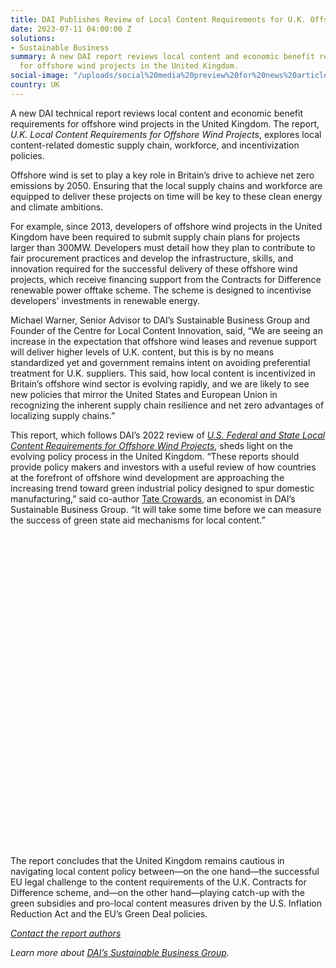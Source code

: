 ```yaml
---
title: DAI Publishes Review of Local Content Requirements for U.K. Offshore Wind Projects
date: 2023-07-11 04:00:00 Z
solutions:
- Sustainable Business
summary: A new DAI report reviews local content and economic benefit requirements
  for offshore wind projects in the United Kingdom.
social-image: "/uploads/social%20media%20preview%20for%20news%20article.png"
country: UK
---
```


A new DAI technical report reviews local content and economic benefit requirements for offshore wind projects in the United Kingdom. The report, *U.K. Local Content Requirements for Offshore Wind Projects*, explores local content-related domestic supply chain, workforce, and incentivization policies.

Offshore wind is set to play a key role in Britain’s drive to achieve net zero emissions by 2050. Ensuring that the local supply chains and workforce are equipped to deliver these projects on time will be key to these clean energy and climate ambitions.

For example, since 2013, developers of offshore wind projects in the United Kingdom have been required to submit supply chain plans for projects larger than 300MW. Developers must detail how they plan to contribute to fair procurement practices and develop the infrastructure, skills, and innovation required for the successful delivery of these offshore wind projects, which receive financing support from the Contracts for Difference renewable power offtake scheme. The scheme is designed to incentivise developers' investments in renewable energy.

Michael Warner, Senior Advisor to DAI’s Sustainable Business Group and Founder of the Centre for Local Content Innovation, said, “We are seeing an increase in the expectation that offshore wind leases and revenue support will deliver higher levels of U.K. content, but this is by no means standardized yet and government remains intent on avoiding preferential treatment for U.K. suppliers. This said, how local content is incentivized in Britain’s offshore wind sector is evolving rapidly, and we are likely to see new policies that mirror the United States and European Union in recognizing the inherent supply chain resilience and net zero advantages of localizing supply chains.”

This report, which follows DAI’s 2022 review of *[U.S. Federal and State Local Content Requirements for Offshore Wind Projects](https://www.dai.com/news/dai-publishes-review-of-us-offshore-wind-local-content-requirements)*[,](https://www.dai.com/news/dai-publishes-review-of-us-offshore-wind-local-content-requirements) sheds light on the evolving policy process in the United Kingdom.
“These reports should provide policy makers and investors with a useful review of how countries at the forefront of offshore wind development are approaching the increasing trend toward green industrial policy designed to spur domestic manufacturing,” said co-author [Tate Crowards](https://www.dai.com/who-we-are/our-team/tate-crowards), an economist in DAI’s Sustainable Business Group. “It will take some time before we can measure the success of green state aid mechanisms for local content.”

<div data-tf-widget="aAanrjeI" data-tf-opacity="100" data-tf-iframe-props="title=UK Wind Energy Report Leads" data-tf-transitive-search-params data-tf-medium="snippet" data-tf-hidden="utm_source=,utm_medium=,utm_campaign=" style="width:100%;height:500px;"></div><script src="//embed.typeform.com/next/embed.js"></script>

The report concludes that the United Kingdom remains cautious in navigating local content policy between—on the one hand—the successful EU legal challenge to the content requirements of the U.K. Contracts for Difference scheme, and—on the other hand—playing catch-up with the green subsidies and pro-local content measures driven by the U.S. Inflation Reduction Act and the EU’s Green Deal policies.

*[Contact the report authors ](mailto:contact_sbg@dai.com)*

*Learn more about [DAI’s Sustainable Business Group](https://www.dai.com/our-work/solutions/sustainable-business).*
